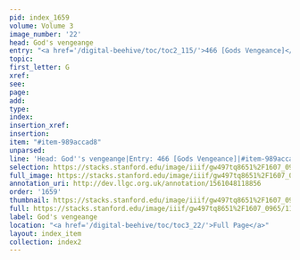 ```yaml
---
pid: index_1659
volume: Volume 3
image_number: '22'
head: God's vengeange
entry: "<a href='/digital-beehive/toc/toc2_115/'>466 [Gods Vengeance]</a>"
topic: 
first_letter: G
xref: 
see: 
page: 
add: 
type: 
index: 
insertion_xref: 
insertion: 
item: "#item-989accad8"
unparsed: 
line: 'Head: God''s vengeange|Entry: 466 [Gods Vengeance]|#item-989accad8'
selection: https://stacks.stanford.edu/image/iiif/gw497tq8651%2F1607_0965/1163,2551,538,124/full/0/default.jpg
full_image: https://stacks.stanford.edu/image/iiif/gw497tq8651%2F1607_0965/full/full/0/default.jpg
annotation_uri: http://dev.llgc.org.uk/annotation/1561048118856
order: '1659'
thumbnail: https://stacks.stanford.edu/image/iiif/gw497tq8651%2F1607_0965/1163,2551,538,124/150,/0/default.jpg
full: https://stacks.stanford.edu/image/iiif/gw497tq8651%2F1607_0965/1163,2551,538,124/full/0/default.jpg
label: God's vengeange
location: "<a href='/digital-beehive/toc/toc3_22/'>Full Page</a>"
layout: index_item
collection: index2
---
```

